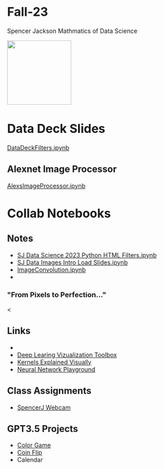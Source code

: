 # Fall-23

Spencer Jackson
Mathmatics of Data Science 

<img src="https://www.sudeep.co/images/post_images/2018-02-09-Understanding-the-Data-Science-Lifecycle/chart.png" width="150" height="150">

<h1>Data Deck Slides</h1>
<a href="https://docs.google.com/presentation/d/1cK-nCep6wIEZRbR55LtWKM4svrW78qlnbe3Q9sOI_f8/edit?usp=sharing">DataDeckFilters.ipynb</a>
<h2> Alexnet Image Processor</h2>
<a href="https://colab.research.google.com/drive/1nd8QTT87vUcg_B-q9PAD8EjtM8ufjYTV?usp=sharing">AlexsImageProcessor.ipynb</a>

<h1>Collab Notebooks</h1>

<H2>Notes</H2>
 <ul>
        <li><a href="https://colab.research.google.com/drive/11u72a6OjgUphQh8Z6ga8G5UurEaWbhpM?usp=sharing">SJ Data Science 2023 Python HTML Filters.ipynb</a></li>
        <li><a href="https://colab.research.google.com/drive/17Eudd7JMDq9vPmBk0KbKX8plnuoairks#scrollTo=uKsUVAPdQwmP">SJ Data Images Intro Load Slides.ipynb</a> </li>
        <li><a href ="https://colab.research.google.com/drive/1f8jFWOILF5akkSuPDOXP6PdKUJSRXFQZ?usp=sharing">ImageConvolution.ipynb</a></li>
        <li></li>
    </ul>
<h3>"From Pixels to Perfection..."</h3>
<
<h2>Links</h2>
    <ul>
        <li> <li><a href="href="[https://setosa.io/ev/image-kernels/#:~:text=An%20image%20kernel%20is%20a,important%20portions%20of%20an%20image](https://www.youtube.com/watch?v=AgkfIQ4IGaM)" target="_blank">Deep Learing Vizualization Toolbox</a> </li>
        <li><a href="href="https://setosa.io/ev/image-kernels/#:~:text=An%20image%20kernel%20is%20a,important%20portions%20of%20an%20image" target="_blank">Kernels Explained Visually</a> </li>
        <li><a href="href="https://playground.tensorflow.org/#activation=tanh&batchSize=10&dataset=circle&regDataset=reg-plane&learningRate=0.03&regularizationRate=0&noise=0&networkShape=4,2&seed=0.05727&showTestData=false&discretize=false&percTrainData=50&x=true&y=true&xTimesY=false&xSquared=false&ySquared=false&cosX=false&sinX=false&cosY=false&sinY=false&collectStats=false&problem=classification&initZero=false&hideText=false" target="_blank"> Neural Network Playground</a></li>
    </ul>

 <h2> Class Assignments</h2>
   <ul>
      <li><a href = "https://colab.research.google.com/drive/1-nhFjoeWPh8sGsqHMGWoixN6R6jzMhG4?usp=sharing" target = "_blank">SpencerJ Webcam</a></li>
</li>
   </ul>
<h2>GPT3.5 Projects</h2>
    <ul>
        <li><a href = "colorGame2">Color Game</a> </li>
        <li><a href = "counFlip.html">Coin Flip</a></li>
        <li>Calendar</li>
    </ul>
